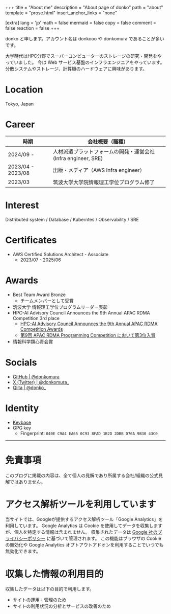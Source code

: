 +++
title = "About me"
description = "About page of donko"
path = "about"
template = "prose.html"
insert_anchor_links = "none"

[extra]
lang = 'jp'
math = false
mermaid = false
copy = false
comment = false
reaction = false
+++

donko と申します。アカウント名は donkooo や donkomura であることが多いです。

大学時代はHPC分野でスーパーコンピューターのストレージの研究・開発をやっていました。
今は Web サービス基盤のインフラエンジニアをやっています。
分散システムやストレージ、計算機のハードウェアに興味があります。

# Location
Tokyo, Japan

# Career
| 時期              | 会社概要（職種）              |
| ---               | ---                           |
| 2024/09 -         | 人材派遣プラットフォームの開発・運営会社 (Infra engineer, SRE) |
| 2023/04 - 2023/08 | 出版・メディア（AWS Infra engineer）  |
| 2023/03           | 筑波大学大学院情報理工学位プログラム修了 |

# Interest
Distributed system / Database / Kuberntes / Observability / SRE

# Certificates
- AWS Certified Solutions Architect - Associate
    - 2023/07 - 2025/06

# Awards
- Best Team Award Bronze
    - チームメンバーとして受賞
- 筑波大学 情報理工学位プログラムリーダー表彰
- HPC-AI Advisory Council Announces the 9th Annual APAC RDMA Competition 3rd place
    - [HPC-AI Advisory Council Announces the 9th Annual APAC RDMA Competition Awards](https://www.businesswire.com/news/home/20211112005318/en/HPC-AI-Advisory-Council-Announces-the-9th-Annual-APAC-RDMA-Competition-Awards)
    - [第9回 APAC RDMA Programming Competition において第3位入賞](https://www.coins.tsukuba.ac.jp/2021/211224.php)
- 情報科学類心青会賞

# Socials
- [GitHub | @donkomura](https://github.com/donkomura/)
- [X (Twitter) | @donkomura_](https://x.com/donkomura_)
- [Qiita | @donko_](https://qiita.com/donko_)

# Identity

- [Keybase](https://keybase.io/donkomura)
- GPG key
    - Fingerprint: `040E C9A4 EA65 0C93 8FAD 1B2D 2DBB D76A 9B30 43C0`

---

# 免責事項
このブログに掲載の内容は、全て個人の見解であり所属する会社/組織の公式見解ではありません。

# アクセス解析ツールを利用しています
当サイトでは、Googleが提供するアクセス解析ツール「Google Analytics」を利用しています。
Google Analytics は Cookie を使用してデータを収集しますが、個人を特定する情報は含まれません。
収集されたデータは [Google 社のプライバシーポリシー](https://policies.google.com/privacy) に基づいて管理されます。
この機能はブラウザの Cookie の無効化や Google Analytics オプトアウトアドオンを利用することでいつでも無効化できます。

# 収集した情報の利用目的
収集したデータは以下の目的で利用します。

- サイトの運用・管理のため
- サイトの利用状況の分析とサービスの改善のため
